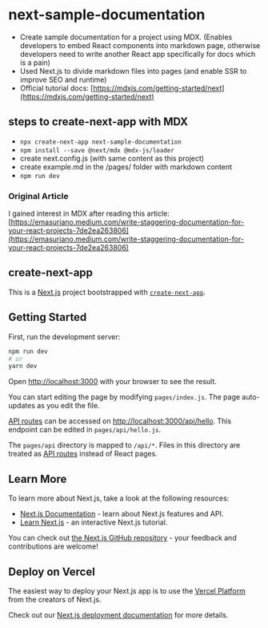 # next-sample-documentation
- Create sample documentation for a project using MDX.  (Enables developers to embed React components into markdown page, otherwise developers need to write another React app specifically for docs which is a pain)
- Used Next.js to divide markdown files into pages (and enable SSR to improve SEO and runtime)
- Official tutorial docs: [https://mdxjs.com/getting-started/next](https://mdxjs.com/getting-started/next)


## steps to create-next-app with MDX
- `npx create-next-app next-sample-documentation`
- `npm install --save @next/mdx @mdx-js/loader`
- create next.config.js (with same content as this project)
- create example.md in the /pages/ folder with markdown content
- `npm run dev`

### Original Article
I gained interest in MDX after reading this article: [https://emasuriano.medium.com/write-staggering-documentation-for-your-react-projects-7de2ea263806](https://emasuriano.medium.com/write-staggering-documentation-for-your-react-projects-7de2ea263806)

## create-next-app 
This is a [Next.js](https://nextjs.org/) project bootstrapped with [`create-next-app`](https://github.com/vercel/next.js/tree/canary/packages/create-next-app).

## Getting Started

First, run the development server:

```bash
npm run dev
# or
yarn dev
```

Open [http://localhost:3000](http://localhost:3000) with your browser to see the result.

You can start editing the page by modifying `pages/index.js`. The page auto-updates as you edit the file.

[API routes](https://nextjs.org/docs/api-routes/introduction) can be accessed on [http://localhost:3000/api/hello](http://localhost:3000/api/hello). This endpoint can be edited in `pages/api/hello.js`.

The `pages/api` directory is mapped to `/api/*`. Files in this directory are treated as [API routes](https://nextjs.org/docs/api-routes/introduction) instead of React pages.

## Learn More

To learn more about Next.js, take a look at the following resources:

- [Next.js Documentation](https://nextjs.org/docs) - learn about Next.js features and API.
- [Learn Next.js](https://nextjs.org/learn) - an interactive Next.js tutorial.

You can check out [the Next.js GitHub repository](https://github.com/vercel/next.js/) - your feedback and contributions are welcome!

## Deploy on Vercel

The easiest way to deploy your Next.js app is to use the [Vercel Platform](https://vercel.com/new?utm_medium=default-template&filter=next.js&utm_source=create-next-app&utm_campaign=create-next-app-readme) from the creators of Next.js.

Check out our [Next.js deployment documentation](https://nextjs.org/docs/deployment) for more details.
